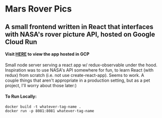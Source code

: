 <h1>Mars Rover Pics</hi>

<h2>A small frontend written in React that interfaces with NASA's rover picture API, hosted on Google Cloud Run</h2>

<h4>Visit <a href="https://mars-rover-pics-wdsfg4orva-uc.a.run.app">HERE</a> to view the app hosted in GCP</h4>

<p>Small node server serving a react app w/ redux-observable under the hood. Inspiration was to use NASA's API somewhere for fun, to learn React (with redux) from scratch (i.e. not use create-react-app). Seems to work. A couple things that aren't appropriate in a production setting, but as a pet project, I'll worry about those later:) </p>

<h4>To Run Locally:</h4>

```
docker build -t whatever-tag-name .
docker run -p 8081:8081 whatever-tag-name
```
